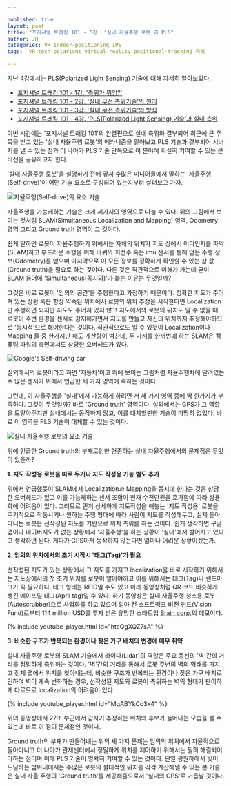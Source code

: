 ```yaml
---

published: true
layout: post
title: "포지셔널 트래킹 101 - 5강. '실내 자율주행 로봇'과 PLS"
author: JH
categories: VR Indoor-positioning IPS
tags:  VR tech polariant virtual-reality positional-tracking 측위

---
```


지난 4강에서는 PLS(Polarized Light Sensing) 기술에 대해 자세히 알아보았다.

  * [포지셔널 트래킹 101 - 1강. '측위가 뭐임?']({{site.baseurl}}/vr/indoor-positioning/ips/2016/09/10/positional-tracking-101-1.html)
  * [포지셔널 트래킹 101 - 2강. '실내 무선 측위기술'의 원리]({{site.baseurl}}/vr/indoor-positioning/ips/2017/10/22/positional-tracking-101-2.html)
  * [포지셔널 트래킹 101 - 3강. '실내 무선 측위기술'의 방식]({{site.baseurl}}/vr/indoor-positioning/ips/2017/12/10/positional-tracking-101-3.html)
  * [포지셔널 트래킹 101 - 4강. 'PLS(Polarized Light Sensing) 기술'과 실내 측위]({{site.baseurl}}/vr/indoor-positioning/ips/2017/12/16/positional-tracking-101-4.html)


이번 시간에는 '포지셔널 트래킹 101'의 완결편으로 실내 측위와 결부되어 최근에 큰 주목을 받고 있는 '실내 자율주행 로봇'의 메카니즘을 알아보고 PLS 기술과 결부되어 시너지를 낼 수 있는 점과 더 나아가 PLS 기술 단독으로 이 분야에 확실히 기여할 수 있는 큰 비전을 공유하고자 한다.

'실내 자율주행 로봇'을 설명하기 전에 앞서 수많은 미디어들에서 말하는 '자율주행(Self-drive)'이 어떤 기술 요소로 구성되어 있는지부터 살펴보고 가자.

![자율주행(Self-drive)의 요소 기술]({{site.baseurl}}/images/self-drive-car.jpg)

자율주행을 가능케하는 기술은 크게 세가지의 영역으로 나눌 수 있다. 위의 그림에서 보이는 것처럼 SLAM(Simultaneous Localization and Mapping) 영역, Odometry 영역 그리고 Ground truth 영역이 그 것이다.

쉽게 말하면 로봇이 자율주행하기 위해서는 자체의 위치가 지도 상에서 어디인지를 파악(SLAM)하고 부드러운 주행을 위해 바퀴의 회전수 혹은 imu 센서를 통해 얻은 주행 정보(Odometry)를 얻으며 마지막으로 이 모든 정보를 정확하게 확인할 수 있는 참 값(Ground truth)을 필요로 하는 것이다. 다른 것은 직관적으로 이해가 가는데 굳이 SLAM 용어에 'Simultaneous(동시의)'가 붙는 이유는 무엇일까?

그것은 바로 로봇이 '임의의 공간'을 주행한다고 가정하기 때문이다. 정확한 지도가 주어져 있는 상황 혹은 항상 약속된 위치에서 로봇의 위치 추정을 시작한다면 Localization만 수행하면 되지만 지도도 주어져 있지 않고 지도에서의 로봇의 위치도 알 수 없을 때 로봇이 주변 환경을 센서로 감지해가면서 지도를 만들고 자신의 위치까지 추정해야하므로 '동시적'으로 해야한다는 것이다. 직관적으로도 알 수 있듯이 Localization이나 Mapping 둘 중 한가지만 해도 계산량이 벅찬데, 두 가지를 한꺼번에 하는 SLAM은 컴퓨팅 파워의 측면에서도 상당한 오버헤드가 있다.

![Google's Self-driving car]({{site.baseurl}}/images/self-driving-2.png)

실외에서의 로봇이라고 하면 '자동차'이고 위에 보이는 그림처럼 자율주행차에 달려있는 수 많은 센서가 위에서 언급한 세 가지 영역에 속하는 것이다.

그런데, 이 자율주행을 '실내'에서 가능하게 하려면 저 세 가지 영역 중에 딱 한가지가 부족하다. 그것이 무엇일까?
바로 'Ground truth' 영역이다. 실외에서는 GPS가 그 역할을 도맡아주지만 실내에서는 동작하지 않고, 이를 대체할만한 기술이 마땅히 없었다. 바로 이 영역을 PLS 기술이 대체할 수 있는 것이다.

![실내 자율주행 로봇의 요소 기술]({{site.baseurl}}/images/self-driving-2.png)

위에 언급한 Ground truth의 부재로인한 현존하는 실내 자율주행에서의 문제점은 무엇이 있을까?

**1. 지도 작성용 로봇을 따로 두거나 지도 작성용 기능 별도 추가**

위에서 언급했듯이 SLAM에서 Localization과 Mapping을 동시에 한다는 것은 상당한 오버헤드가 있고 이를 가능케하는 센서 조합이 현재 수천만원을 호가함에 따라 상용화에 어려움이 있다. 그러므로 먼저 상세하게 지도작성을 해놓는 '지도 작성용' 로봇을 주기적으로 작동시키나 원하는 주행 형태에 따라 사람이 지도를 작성해두고, 실제 돌아다니는 로봇은 선작성된 지도를 기반으로 위치 측위를 하는 것이다. 쉽게 생각하면 구글맵이나 네이버지도가 없는 상황에서 '자율주행'을 하는 상황이 '실내'에서 벌어지고 있다고 생각하면 된다. 게다가 GPS마저 동작하지 않는다면 얼마나 어려운 상황이겠는가.

**2. 임의의 위치에서의 초기 시작시 '태그(Tag)'가 필요**

선작성된 지도가 있는 상황에서 그 지도를 가지고 localization을 바로 시작하기 위해서는 지도상에서의 첫 초기 위치를 로봇이 알아야하고 이를 위해서는 태그(Tag)나 랜드마크가 꼭 필요하다. 태그 형태는 RFID일 수도 있고 아래 동영상처럼 QR 코드 비슷하게 생긴 에이프릴 태그(April tag)일 수 있다. 하기 동영상은 실내 자율주행 청소용 로봇(Autoscrubber)으로 사업화를 하고 있으며 얼마 전 소프트뱅크 비전 펀드(Vision Fund)로부터 114 million USD를 투자 받은 유망한 스타트업 [Brain corp.](https://www.braincorp.com/)의 데모이다.

{% include youtube_player.html id="htcQgXQZ7sA" %}

**3. 비슷한 구조가 반복되는 환경이나 잦은 가구 배치의 변경에 매우 취약**

실내 자율주행 로봇의 SLAM 기술에서 라이다(Lidar)의 역할은 주요 동선의 '벽'간의 거리를 정밀하게 측위하는 것이다. '벽'간의 거리를 통해서 로봇 주변의 벽의 형태를 가지고 전체 맵에서 위치를 찾아내는데, 비슷한 구조가 반복되는 환경이나 잦은 가구 배치로 인하여 벽이 계속 변화하는 경우, 선작성된 지도와 로봇이 측위하는 벽의 형태가 판이하게 다르므로 localization의 어려움이 있다.

{% include youtube_player.html id="MgABYkCo3x4" %}

위의 동영상에서 27초 부근에서 갑자기 추정하는 위치의 후보가 늘어나는 모습을 볼 수 있는데 바로 이 점이 문제점인 것이다.

Ground truth의 부재가 만들어내는 위의 세 가지 문제는 임의의 위치에서 자율적으로 돌아다니고 더 나아가 관제센터에서 정밀하게 위치를 제어하기 위해서는 필히 해결되어야하는 점이며 이에 PLS 기술이 명확히 기여할 수 있는 것이다. 단일 광원하에서 빛이 도달하는 범위내에서는 수많은 로봇의 절대적인 위치를 각각 계산해낼 수 있는 본 기술은 실내 자율 주행의 'Ground truth'를 제공해줌으로서 '실내의 GPS'로 거듭날 것이다.

